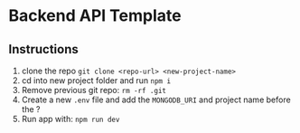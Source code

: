 # Backend API Template


## Instructions

1. clone the repo `git clone <repo-url> <new-project-name>`
2. cd into new project folder and run `npm i`
3. Remove previous git repo: `rm -rf .git`
4. Create a new `.env` file and add the `MONGODB_URI` and project name before the ?
5. Run app with: `npm run dev`